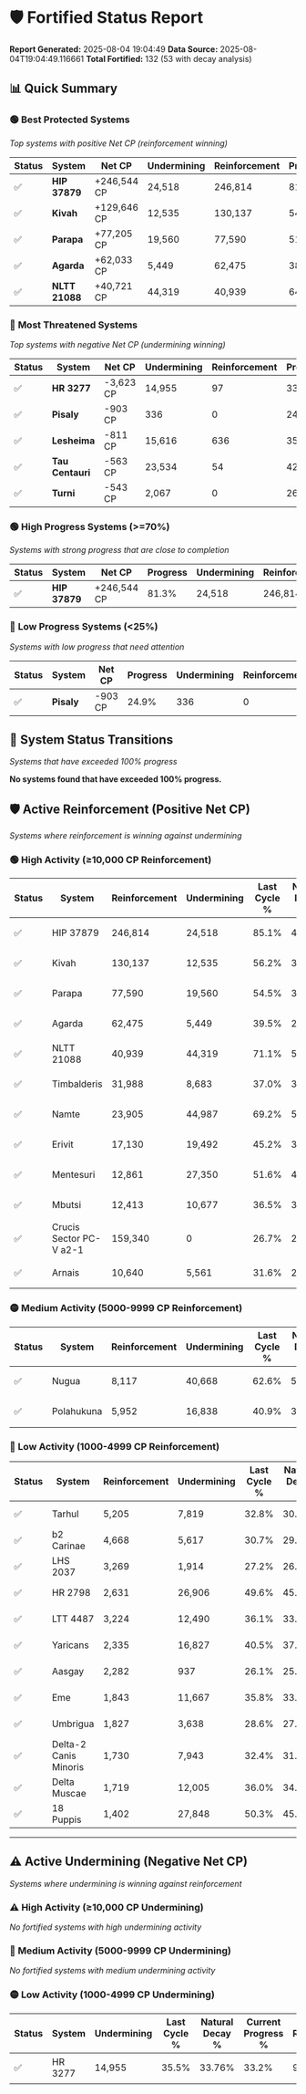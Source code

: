 # 🛡️ Fortified Status Report

**Report Generated:** 2025-08-04 19:04:49
**Data Source:** 2025-08-04T19:04:49.116661
**Total Fortified:** 132 (53 with decay analysis)

## 📊 Quick Summary

### 🟢 **Best Protected Systems**
*Top systems with positive Net CP (reinforcement winning)*

| Status | System | Net CP | Undermining | Reinforcement | Progress |
|--------|--------|--------|-------------|---------------|----------|
| ✅ | **HIP 37879** | +246,544 CP | 24,518 | 246,814 | 81.3% |
| ✅ | **Kivah** | +129,646 CP | 12,535 | 130,137 | 54.3% |
| ✅ | **Parapa** | +77,205 CP | 19,560 | 77,590 | 51.5% |
| ✅ | **Agarda** | +62,033 CP | 5,449 | 62,475 | 38.7% |
| ✅ | **NLTT 21088** | +40,721 CP | 44,319 | 40,939 | 64.3% |

### 🔴 **Most Threatened Systems**
*Top systems with negative Net CP (undermining winning)*

| Status | System | Net CP | Undermining | Reinforcement | Progress |
|--------|--------|--------|-------------|---------------|----------|
| ✅ | **HR 3277** | -3,623 CP | 14,955 | 97 | 33.2% |
| ✅ | **Pisaly** | -903 CP | 336 | 0 | 24.9% |
| ✅ | **Lesheima** | -811 CP | 15,616 | 636 | 35.8% |
| ✅ | **Tau Centauri** | -563 CP | 23,534 | 54 | 42.3% |
| ✅ | **Turni** | -543 CP | 2,067 | 0 | 26.5% |

### 🟢 **High Progress Systems (>=70%)**
*Systems with strong progress that are close to completion*

| Status | System | Net CP | Progress | Undermining | Reinforcement |
|--------|--------|--------|----------|-------------|---------------|
| ✅ | **HIP 37879** | +246,544 CP | 81.3% | 24,518 | 246,814 |

### 🔴 **Low Progress Systems (<25%)**
*Systems with low progress that need attention*

| Status | System | Net CP | Progress | Undermining | Reinforcement |
|--------|--------|--------|----------|-------------|---------------|
| ✅ | **Pisaly** | -903 CP | 24.9% | 336 | 0 |
## 🔄 System Status Transitions
*Systems that have exceeded 100% progress*

**No systems found that have exceeded 100% progress.**

## 🛡️ Active Reinforcement (Positive Net CP)
*Systems where reinforcement is winning against undermining*

### 🟢 High Activity (≥10,000 CP Reinforcement)

| Status | System | Reinforcement | Undermining | Last Cycle % | Natural Decay % | Current Progress % | Current CP | Net CP | Activity |
|--------|--------|---------------|-------------|--------------|-----------------|-------------------|------------|--------|----------|
| ✅ | HIP 37879 | 246,814 | 24,518 | 85.1% | 43.37% | 81.3% | 528,450 | +246,544 | 🟢 High Reinforcement |
| ✅ | Kivah | 130,137 | 12,535 | 56.2% | 34.35% | 54.3% | 352,949 | +129,646 | 🟢 High Reinforcement |
| ✅ | Parapa | 77,590 | 19,560 | 54.5% | 39.62% | 51.5% | 334,750 | +77,205 | 🟢 High Reinforcement |
| ✅ | Agarda | 62,475 | 5,449 | 39.5% | 29.16% | 38.7% | 251,550 | +62,033 | 🟢 High Reinforcement |
| ✅ | NLTT 21088 | 40,939 | 44,319 | 71.1% | 58.04% | 64.3% | 417,950 | +40,721 | 🟢 High Reinforcement |
| ✅ | Timbalderis | 31,988 | 8,683 | 37.0% | 30.97% | 35.7% | 232,050 | +30,763 | 🟢 High Reinforcement |
| ✅ | Namte | 23,905 | 44,987 | 69.2% | 58.63% | 62.3% | 404,950 | +23,829 | 🟢 High Reinforcement |
| ✅ | Erivit | 17,130 | 19,492 | 45.2% | 39.61% | 42.2% | 274,300 | +16,803 | 🟢 High Reinforcement |
| ✅ | Mentesuri | 12,861 | 27,350 | 51.6% | 45.46% | 47.4% | 308,100 | +12,592 | 🟢 High Reinforcement |
| ✅ | Mbutsi | 12,413 | 10,677 | 36.5% | 33.05% | 34.9% | 226,849 | +12,016 | 🟢 High Reinforcement |
| ✅ | Crucis Sector PC-V a2-1 | 159,340 | 0 | 26.7% | 25.00% | 26.7% | 173,550 | +11,050 | 🟢 High Reinforcement |
| ✅ | Arnais | 10,640 | 5,561 | 31.6% | 29.15% | 30.7% | 199,550 | +10,077 | 🟢 High Reinforcement |

### 🟡 Medium Activity (5000-9999 CP Reinforcement)

| Status | System | Reinforcement | Undermining | Last Cycle % | Natural Decay % | Current Progress % | Current CP | Net CP | Activity |
|--------|--------|---------------|-------------|--------------|-----------------|-------------------|------------|--------|----------|
| ✅ | Nugua | 8,117 | 40,668 | 62.6% | 55.13% | 56.3% | 365,949 | +7,614 | 🟡 Medium Reinforcement |
| ✅ | Polahukuna | 5,952 | 16,838 | 40.9% | 37.47% | 38.3% | 248,949 | +5,378 | 🟡 Medium Reinforcement |

### 🔴 Low Activity (1000-4999 CP Reinforcement)

| Status | System | Reinforcement | Undermining | Last Cycle % | Natural Decay % | Current Progress % | Current CP | Net CP | Activity |
|--------|--------|---------------|-------------|--------------|-----------------|-------------------|------------|--------|----------|
| ✅ | Tarhul | 5,205 | 7,819 | 32.8% | 30.87% | 31.6% | 205,400 | +4,718 | 🔵 Low Reinforcement |
| ✅ | b2 Carinae | 4,668 | 5,617 | 30.7% | 29.17% | 29.8% | 193,700 | +4,080 | 🔵 Low Reinforcement |
| ✅ | LHS 2037 | 3,269 | 1,914 | 27.2% | 26.48% | 26.9% | 174,849 | +2,737 | 🔵 Low Reinforcement |
| ✅ | HR 2798 | 2,631 | 26,906 | 49.6% | 45.14% | 45.5% | 295,750 | +2,364 | 🔵 Low Reinforcement |
| ✅ | LTT 4487 | 3,224 | 12,490 | 36.1% | 33.87% | 34.2% | 222,300 | +2,126 | 🔵 Low Reinforcement |
| ✅ | Yaricans | 2,335 | 16,827 | 40.5% | 37.60% | 37.9% | 246,350 | +1,946 | 🔵 Low Reinforcement |
| ✅ | Aasgay | 2,282 | 937 | 26.1% | 25.74% | 26.0% | 169,000 | +1,721 | 🔵 Low Reinforcement |
| ✅ | Eme | 1,843 | 11,667 | 35.8% | 33.78% | 34.0% | 221,000 | +1,440 | 🔵 Low Reinforcement |
| ✅ | Umbrigua | 1,827 | 3,638 | 28.6% | 27.79% | 28.0% | 182,000 | +1,350 | 🔵 Low Reinforcement |
| ✅ | Delta-2 Canis Minoris | 1,730 | 7,943 | 32.4% | 31.00% | 31.2% | 202,800 | +1,292 | 🔵 Low Reinforcement |
| ✅ | Delta Muscae | 1,719 | 12,005 | 36.0% | 34.00% | 34.2% | 222,300 | +1,282 | 🔵 Low Reinforcement |
| ✅ | 18 Puppis | 1,402 | 27,848 | 50.3% | 45.83% | 46.0% | 299,000 | +1,127 | 🔵 Low Reinforcement |


---

## ⚠️ Active Undermining (Negative Net CP)
*Systems where undermining is winning against reinforcement*

### ⚠️ High Activity (≥10,000 CP Undermining)

*No fortified systems with high undermining activity*

### 🔶 Medium Activity (5000-9999 CP Undermining)

*No fortified systems with medium undermining activity*

### 🟡 Low Activity (1000-4999 CP Undermining)

| Status | System | Undermining | Last Cycle % | Natural Decay % | Current Progress % | Reinforcement | Current CP | Net CP | Activity |
|--------|--------|-------------|--------------|-----------------|-------------------|---------------|------------|--------|----------|
| ✅ | HR 3277 | 14,955 | 35.5% | 33.76% | 33.2% | 97 | 215,800 | -3,623 | 🟡 Low Undermining |
